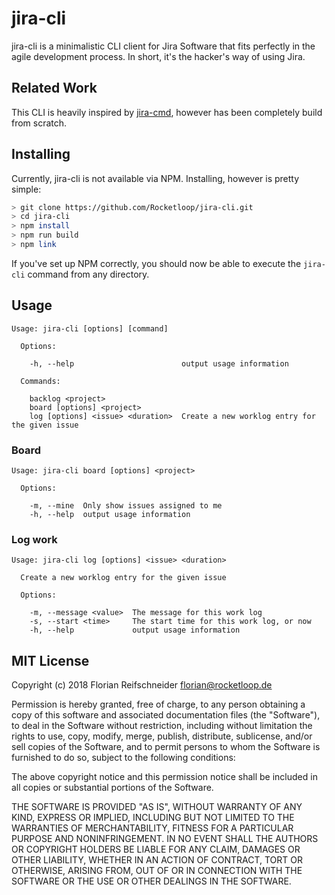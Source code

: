 # jira-cli

jira-cli is a minimalistic CLI client for Jira Software that fits perfectly in the agile development process. In short, it's the hacker's way of using Jira.

## Related Work

This CLI is heavily inspired by [jira-cmd](https://github.com/germanrcuriel/jira-cmd), however has been completely build from scratch.

## Installing

Currently, jira-cli is not available via NPM. Installing, however is pretty simple:

```bash
> git clone https://github.com/Rocketloop/jira-cli.git
> cd jira-cli
> npm install
> npm run build
> npm link
```

If you've set up NPM correctly, you should now be able to execute the `jira-cli` command from any directory.

## Usage

```
Usage: jira-cli [options] [command]

  Options:

    -h, --help                        output usage information

  Commands:

    backlog <project>
    board [options] <project>
    log [options] <issue> <duration>  Create a new worklog entry for the given issue
```

### Board

```
Usage: jira-cli board [options] <project>

  Options:

    -m, --mine  Only show issues assigned to me
    -h, --help  output usage information
```

### Log work

```
Usage: jira-cli log [options] <issue> <duration>

  Create a new worklog entry for the given issue

  Options:

    -m, --message <value>  The message for this work log
    -s, --start <time>     The start time for this work log, or now
    -h, --help             output usage information

```

## MIT License

Copyright (c) 2018 Florian Reifschneider <florian@rocketloop.de>

Permission is hereby granted, free of charge, to any person obtaining a copy of this software and associated documentation files (the "Software"), to deal in the Software without restriction, including without limitation the rights to use, copy, modify, merge, publish, distribute, sublicense, and/or sell copies of the Software, and to permit persons to whom the Software is furnished to do so, subject to the following conditions:

The above copyright notice and this permission notice shall be included in all copies or substantial portions of the Software.

THE SOFTWARE IS PROVIDED "AS IS", WITHOUT WARRANTY OF ANY KIND, EXPRESS OR IMPLIED, INCLUDING BUT NOT LIMITED TO THE WARRANTIES OF MERCHANTABILITY, FITNESS FOR A PARTICULAR PURPOSE AND NONINFRINGEMENT. IN NO EVENT SHALL THE AUTHORS OR COPYRIGHT HOLDERS BE LIABLE FOR ANY CLAIM, DAMAGES OR OTHER LIABILITY, WHETHER IN AN ACTION OF CONTRACT, TORT OR OTHERWISE, ARISING FROM, OUT OF OR IN CONNECTION WITH THE SOFTWARE OR THE USE OR OTHER DEALINGS IN THE SOFTWARE.